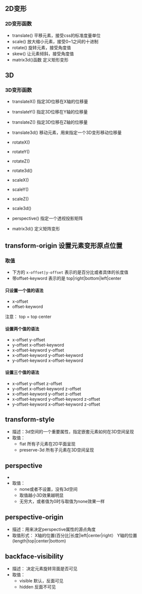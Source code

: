 ## 2D变形

### 2D变形函数

+ translate() 平移元素，接受css的标准度量单位
+ scale()     放大缩小元素，接受0~1之间的十进制
+ rotate()    旋转元素，接受角度值
+ skew()      让元素倾斜，接受角度值
+ matrix3d()函数 定义矩形变形

## 3D

### 3D变形函数

+ translateX() 指定3D位移在X轴的位移量
+ translateY() 指定3D位移在Y轴的位移量
+ translateZ() 指定3D位移在Z轴的位移量
+ translate3d() 移动元素，用来指定一个3D变形移动位移量

+ rotateX()
+ rotateY()
+ rotateZ()
+ rotate3d()

+ scaleX()
+ scaleY()
+ scaleZ()
+ scale3d()

+ perspective() 指定一个透视投影矩阵
+ matrix3d()    定义矩阵变形


## transform-origin 设置元素变形原点位置

### 取值

+ 下方的 ``x-offset|y-offset`` 表示的是百分比或者具体的长度值
+  带offset-keyword 表示的是 top|right|bottom|left|center

#### 只设置一个值的语法

+ x-offset
+ offset-keyword

注意： top = top center 

#### 设置两个值的语法

+ x-offset y-offset
+ y-offset x-offset-keyword
+ x-offset-keyword y-offset
+ x-offset-keyword y-offset-keyword
+ y-offset-keyword x-offset-keyword

#### 设置三个值的语法

+ x-offset y-offset z-offset
+ y-offset x-offset-keyword z-offset
+ x-offset-keyword y-offset z-offset
+ x-offset-keyword y-offset-keyword z-offset
+ y-offset-keyword x-offset-keyword z-offset

## transform-style 

+ 描述：3d空间的一个重要属性，指定嵌套元素如何在3D空间呈现
+ 取值：
    - flat          所有子元素在2D平面呈现
    - preserve-3d   所有子元素在3D空间呈现

## perspective 

+ 
+ 取值：
    - none或者不设置，没有3d空间
    - 取值越小3D效果越明显
    - 无穷大，或者值为0时与取值为none效果一样

## perspective-origin

+ 描述：用来决定perspective属性的源点角度
+ 取值形式： X轴的位置(百分比|长度|left|center|right） Y轴的位置(length|top|center|bottom)  

## backface-visibility
 
+ 描述： 决定元素旋转背面是否可见
+ 取值： 
    - visible 默认，反面可见
    - hidden 反面不可见
    